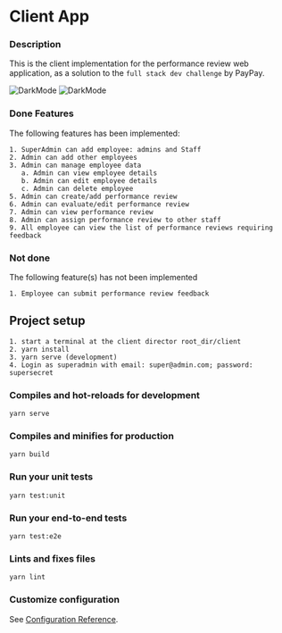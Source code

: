 # Client App

### Description
This is the client implementation for the performance review web application, as a solution to the `full stack dev challenge` by PayPay.

![DarkMode](https://dl.dropbox.com/s/jtsjhtneaa6enjb/pp1.png?dl=0=250x250)
![DarkMode](https://dl.dropbox.com/s/accvak9kt5a3qeq/pp2.png?dl=0=250x250)

### Done Features 
The following features has been implemented:
```
1. SuperAdmin can add employee: admins and Staff
2. Admin can add other employees
3. Admin can manage employee data
   a. Admin can view employee details 
   b. Admin can edit employee details
   c. Admin can delete employee
5. Admin can create/add performance review
6. Admin can evaluate/edit performance review
7. Admin can view performance review
8. Admin can assign performance review to other staff
9. All employee can view the list of performance reviews requiring feedback
```

### Not done
The following feature(s) has not been implemented
```
1. Employee can submit performance review feedback
```

## Project setup
```
1. start a terminal at the client director root_dir/client
2. yarn install
3. yarn serve (development)
4. Login as superadmin with email: super@admin.com; password: supersecret
```


### Compiles and hot-reloads for development
```
yarn serve
```

### Compiles and minifies for production
```
yarn build
```

### Run your unit tests
```
yarn test:unit
```

### Run your end-to-end tests
```
yarn test:e2e
```

### Lints and fixes files
```
yarn lint
```

### Customize configuration
See [Configuration Reference](https://cli.vuejs.org/config/).
